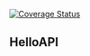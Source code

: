 [![Coverage Status](https://coveralls.io/repos/github/dmaish/HelloAPI/badge.svg?branch=tests)](https://coveralls.io/github/dmaish/HelloAPI?branch=tests)
## HelloAPI
